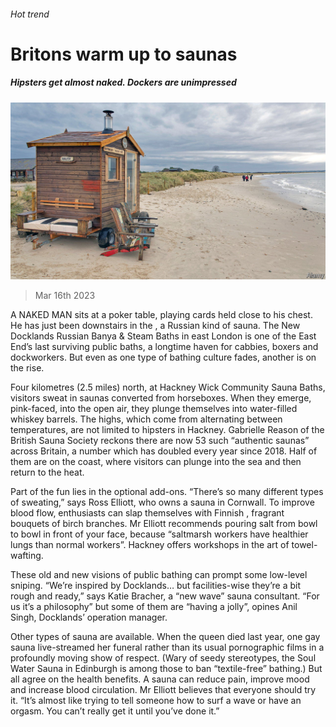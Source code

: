 ###### Hot trend

# Britons warm up to saunas 

##### Hipsters get almost naked. Dockers are unimpressed 

![image](images/20230318_BRP503.jpg) 

> Mar 16th 2023 

A NAKED MAN sits at a poker table, playing cards held close to his chest. He has just been downstairs in the , a Russian kind of sauna. The New Docklands Russian Banya &amp; Steam Baths in east London is one of the East End’s last surviving public baths, a longtime haven for cabbies, boxers and dockworkers. But even as one type of bathing culture fades, another is on the rise.

Four kilometres (2.5 miles) north, at Hackney Wick Community Sauna Baths, visitors sweat in saunas converted from horseboxes. When they emerge, pink-faced, into the open air, they plunge themselves into water-filled whiskey barrels. The highs, which come from alternating between temperatures, are not limited to hipsters in Hackney. Gabrielle Reason of the British Sauna Society reckons there are now 53 such “authentic saunas” across Britain, a number which has doubled every year since 2018. Half of them are on the coast, where visitors can plunge into the sea and then return to the heat. 

Part of the fun lies in the optional add-ons. “There’s so many different types of sweating,” says Ross Elliott, who owns a sauna in Cornwall. To improve blood flow, enthusiasts can slap themselves with Finnish , fragrant bouquets of birch branches. Mr Elliott recommends pouring salt from bowl to bowl in front of your face, because “saltmarsh workers have healthier lungs than normal workers”. Hackney offers workshops in the art of towel-wafting. 

These old and new visions of public bathing can prompt some low-level sniping. “We’re inspired by Docklands… but facilities-wise they’re a bit rough and ready,” says Katie Bracher, a “new wave” sauna consultant. “For us it’s a philosophy” but some of them are “having a jolly”, opines Anil Singh, Docklands’ operation manager. 

Other types of sauna are available. When the queen died last year, one gay sauna live-streamed her funeral rather than its usual pornographic films in a profoundly moving show of respect. (Wary of seedy stereotypes, the Soul Water Sauna in Edinburgh is among those to ban “textile-free” bathing.) But all agree on the health benefits. A sauna can reduce pain, improve mood and increase blood circulation. Mr Elliott believes that everyone should try it. “It’s almost like trying to tell someone how to surf a wave or have an orgasm. You can’t really get it until you’ve done it.”



